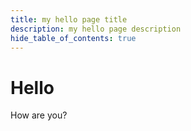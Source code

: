 ```yaml
---
title: my hello page title
description: my hello page description
hide_table_of_contents: true
---
```


# Hello

How are you?


